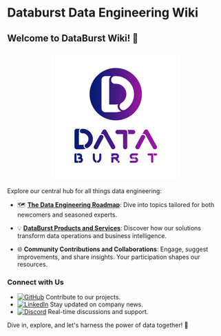 # Databurst Data Engineering Wiki

## Welcome to DataBurst Wiki! 🚀

<p align=center>
    <img src="./logo.jpg" alt="databurst logo"/>
</p>

Explore our central hub for all things data engineering:

- 🗺️ [**The Data Engineering Roadmap**](https://github.com/data-burst/data-engineering-roadmap): Dive into topics tailored for both newcomers and seasoned experts.

- 💡 [**DataBurst Products and Services**](https://github.com/data-burst): Discover how our solutions transform data operations and business intelligence.

- 🌐 **Community Contributions and Collaborations**: Engage, suggest improvements, and share insights. Your participation shapes our resources.

### Connect with Us

- [![GitHub](https://img.shields.io/badge/GitHub-DataBurst-blue?style=social&logo=github)](https://github.com/data-burst) Contribute to our projects.
- [![LinkedIn](https://img.shields.io/badge/LinkedIn-DataBurst-blue?style=social&logo=linkedin)](https://www.linkedin.com/company/databurst/) Stay updated on company news.
- [![Discord](https://img.shields.io/badge/Discord-Join%20our%20community-brightgreen?style=social&logo=discord)](https://discord.com/invite/DWVD3gVv) Real-time discussions and support.

Dive in, explore, and let's harness the power of data together! 🌟
